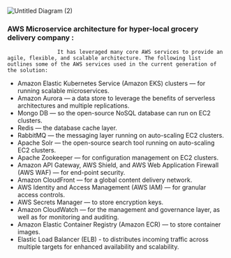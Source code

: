 ![Untitled Diagram (2)](https://github.com/karantamang9/mycom/assets/159943424/707c0680-c285-4d59-b1a3-b689961322a8)
### AWS Microservice architecture for hyper-local grocery delivery company :
                    It has leveraged many core AWS services to provide an agile, flexible, and scalable architecture. The following list outlines some of the AWS services used in the current generation of the solution: 
-   Amazon Elastic Kubernetes Service (Amazon EKS) clusters — for running scalable microservices.
-   Amazon Aurora — a data store to leverage the benefits of serverless architectures and multiple replications.
-   Mongo DB — so the open-source NoSQL database can run on EC2 clusters.
-   Redis — the database cache layer.
-   RabbitMQ — the messaging layer running on auto-scaling EC2 clusters.
-   Apache Solr — the open-source search tool running on auto-scaling EC2 clusters.
-   Apache Zookeeper — for configuration management on EC2 clusters.
-   Amazon API Gateway, AWS Shield, and AWS Web Application Firewall (AWS WAF) — for end-point security.
-   Amazon CloudFront — for a global content delivery network.
-   AWS Identity and Access Management (AWS IAM) — for granular access controls.
-   AWS Secrets Manager — to store encryption keys.
-   Amazon CloudWatch — for the management and governance layer, as well as for monitoring and auditing.
-   Amazon Elastic Container Registry (Amazon ECR) — to store container images.
-   Elastic Load Balancer (ELB) - to distributes incoming traffic across multiple targets for enhanced availability and scalability.
                 
                  

